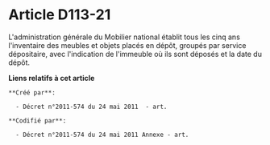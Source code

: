 # Article D113-21

L'administration générale du Mobilier national établit tous les cinq ans l'inventaire des meubles et objets placés en dépôt,
groupés par service dépositaire, avec l'indication de l'immeuble où ils sont déposés et la date du dépôt.

**Liens relatifs à cet article**

	**Créé par**:

	  - Décret n°2011-574 du 24 mai 2011  - art.

	**Codifié par**:

	  - Décret n°2011-574 du 24 mai 2011 Annexe - art.
